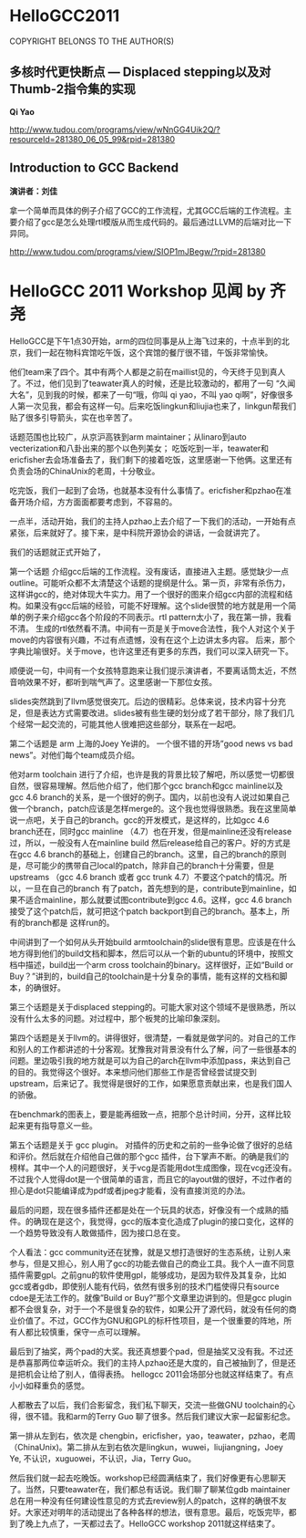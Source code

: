# HelloGCC2011

COPYRIGHT BELONGS TO THE AUTHOR(S)

## 多核时代更快断点 — Displaced stepping以及对Thumb-2指令集的实现

**Qi Yao**

http://www.tudou.com/programs/view/wNnGG4Uik2Q/?resourceId=281380_06_05_99&rpid=281380

## Introduction to GCC Backend

**演讲者：刘佳**

拿一个简单而具体的例子介绍了GCC的工作流程，尤其GCC后端的工作流程。主要介绍了gcc是怎么处理rtl模版从而生成代码的。最后通过LLVM的后端对比一下异同。

http://www.tudou.com/programs/view/SIOP1mJBegw/?rpid=281380

# HelloGCC 2011 Workshop 见闻 by 齐尧

HelloGCC是下午1点30开始，arm的四位同事是从上海飞过来的，十点半到的北京，我们一起在物科宾馆吃午饭，这个宾馆的餐厅很不错，午饭非常愉快。

他们team来了四个。其中有两个人都是之前在maillist见的，今天终于见到真人了。不过，他们见到了teawater真人的时候，还是比较激动的，都用了一句 “久闻大名”，见到我的时候，都来了一句“哦，你叫 qi yao，不叫 yao qi啊”，好像很多人第一次见我，都会有这样一句。后来吃饭lingkun和liujia也来了，linkgun帮我们贴了很多引导箭头，实在也辛苦了。

话题范围也比较广，从京沪高铁到arm maintainer；从linaro到auto vecterization和八卦出来的那个以色列美女； 吃饭吃到一半，teawater和ericfisher去会场准备去了，我们剩下的接着吃饭，这里感谢一下他俩。这里还有负责会场的ChinaUnix的老周，十分敬业。


吃完饭，我们一起到了会场，也就基本没有什么事情了。ericfisher和pzhao在准备开场介绍，方方面面都要考虑到，不容易的。

一点半，活动开始，我们的主持人pzhao上去介绍了一下我们的活动，一开始有点紧张，后来就好了。接下来，是中科院开源协会的讲话，一会就讲完了。

我们的话题就正式开始了，

第一个话题 介绍gcc后端的工作流程。没有废话，直接进入主题。感觉缺少一点outline。可能听众都不太清楚这个话题的提纲是什么。第一页，非常有杀伤力，这样讲gcc的，绝对体现大牛实力。用了一个很好的图来介绍gcc内部的流程和结构。如果没有gcc后端的经验，可能不好理解。这个slide很赞的地方就是用一个简单的例子来介绍gcc各个阶段的不同表示。rtl pattern太小了，我在第一排，我看不清。
生成的rtl依然看不清。中间有一页是关于move合法性，我个人对这个关于move的内容很有兴趣，不过有点遗憾，没有在这个上边讲太多内容。 后来，那个字典比喻很好。关于move，也许这里还有更多的东西，我们可以深入研究一下。

 

顺便说一句，中间有一个女孩特意跑来让我们提示演讲者，不要离话筒太近，不然音响效果不好，都听到喘气声了。这里感谢一下那位女孩。

slides突然跳到了llvm感觉很突兀。后边的很精彩。总体来说，技术内容十分充足，但是表达方式需要改进。slides被有些生硬的划分成了若干部分，除了我们几个经常一起交流的，可能其他人很难把这些部分，联系在一起吧。

第二个话题是 arm 上海的Joey Ye讲的。 一个很不错的开场”good news vs bad news”。对他们每个team成员介绍。


他对arm toolchain 进行了介绍，也许是我的背景比较了解吧，所以感觉一切都很自然，很容易理解。然后他介绍了，他们那个gcc branch和gcc mainline以及gcc 4.6 branch的关系，是一个很好的例子。国内，以前也没有人说过如果自己做一个branch，patch应该是怎样merge的。这个我也觉得很熟悉。我在这里简单说一点吧，关于自己的branch。gcc的开发模式，是这样的，比如gcc 4.6 branch还在，同时gcc mainline （4.7）也在开发，但是mainline还没有release过，所以，一般没有人在mainline build 然后release给自己的客户。好的方式是在gcc 4.6 branch的基础上，创建自己的branch。这里，自己的branch的原则是，尽可能少的携带自己local的patch，除非自己的branch十分需要，但是upstreams （gcc 4.6 branch 或者 gcc trunk 4.7）不要这个patch的情况。所以，一旦在自己的branch 有了patch，首先想到的是，contribute到mainline，如果不适合mainline，那么就要试图contribute到gcc 4.6。这样，gcc 4.6 branch接受了这个patch后，就可把这个patch backport到自己的branch。基本上，所有的branch都是 这样run的。

中间讲到了一个如何从头开始build armtoolchain的slide很有意思。应该是在什么地方得到他们的build文档和脚本，然后可以从一个新的ubuntu的环境中，按照文档中描述，build出一个arm cross toolchain的binary。这样很好，正如“Build or Buy？”讲到的，build自己的toolchain是十分复杂的事情，能有这样的文档和脚本，的确很好。

第三个话题是关于displaced stepping的。可能大家对这个领域不是很熟悉，所以没有什么太多的问题。对过程中，那个板凳的比喻印象深刻。

 

第四个话题是关于llvm的。讲得很好，很清楚，一看就是做学问的。对自己的工作和别人的工作都讲述的十分客观。犹豫我对背景没有什么了解，问了一些很基本的问题。里边吸引我的地方就是可以为自己的arch在llvm中添加pass，来达到自己的目的。我觉得这个很好。本来想问他们那些工作是否曾经尝试提交到upstream，后来记了。我觉得是很好的工作，如果愿意贡献出来，也是我们国人的骄傲。

在benchmark的图表上，要是能再细致一点，把那个总计时间，分开，这样比较起来更有指导意义一些。

第五个话题是关于 gcc plugin。
对插件的历史和之前的一些争论做了很好的总结和评价。然后就在介绍他自己做的那个gcc 插件，台下掌声不断。的确是我们的榜样。其中一个人的问题很好，关于vcg是否能用dot生成图像，现在vcg还没有。不过我个人觉得dot是一个很简单的语言，而且它的layout做的很好，不过作者的担心是dot只能编译成为pdf或者jpeg才能看，没有直接浏览的办法。

最后的问题，现在很多插件还都是处在一个玩具的状态，好像没有一个成熟的插件。的确现在是这个，我觉得，gcc的版本变化造成了plugin的接口变化，这样的一个趋势导致没有人敢做插件，因为接口总在变。

个人看法：gcc community还在犹豫，就是又想打造很好的生态系统，让别人来参与，但是又担心，别人用了gcc的功能去做自己的商业工具。我个人一直不同意插件需要gpl。之前gnu的软件使用gpl，能够成功，是因为软件及其复杂，比如gcc或者gdb，即使别人能有代码，依然有很多别的技术门槛使得只有source cdoe是无法工作的。就像”Build or Buy?”那个文章里边讲到的。但是gcc plugin都不会很复杂，对于一个不是很复杂的软件，如果公开了源代码，就没有任何的商业价值了。不过，GCC作为GNU和GPL的标杆性项目，是一个很重要的阵地，所有人都比较慎重，保守一点可以理解。

最后到了抽奖，两个pad的大奖。我还真想要个pad，但是抽奖又没有我。不过还是恭喜那两位幸运听众。我们的主持人pzhao还是大度的，自己被抽到了，但是还是把机会让给了别人，值得表扬。 hellogcc 2011会场部分也就这样结束了。有点小小如释重负的感觉。

人都散去了以后，我们合影留念，我们私下聊天，交流一些做GNU toolchain的心得，很不错。我和arm的Terry Guo 聊了很多。然后我们建议大家一起留影纪念。

第一排从左到右，依次是 chengbin，ericfisher，yao，teawater，pzhao，老周（ChinaUnix)。第二排从左到右依次是lingkun，wuwei，liujiangning，Joey Ye, 不认识，xuguowei，不认识，Jia，Terry Guo。

然后我们就一起去吃晚饭。workshop已经圆满结束了，我们好像更有心思聊天了。当然，只要teawater在，我们都总有话说。我们聊了聊某位gdb maintainer总在用一种没有任何建设性意见的方式去review别人的patch，这样的确很不友好。大家还对明年的活动提出了各种各样的想法，很有意思。最后，吃饭完毕，都到了晚上九点了，一天都过去了。HelloGCC workshop 2011就这样结束了。
